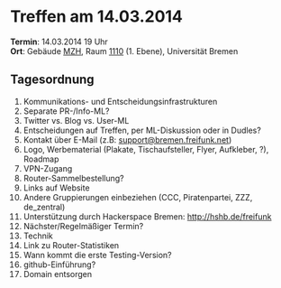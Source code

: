 # Treffen am 14.03.2014

**Termin**: 14.03.2014 19 Uhr  
**Ort**: Gebäude [MZH](http://www.openstreetmap.org/relation/3293414), Raum [1110](http://oracle-web.zfn.uni-bremen.de/lageplan/lageplan?FN=EB&Haus=MZH&Raum=1110) (1. Ebene), Universität Bremen

## Tagesordnung

1. Kommunikations- und Entscheidungsinfrastrukturen
  1. Separate PR-/Info-ML?
  1. Twitter vs. Blog vs. User-ML
  1. Entscheidungen auf Treffen, per ML-Diskussion oder in Dudles?
1. Kontakt über E-Mail (z.B: support@bremen.freifunk.net)
1. Logo, Werbematerial (Plakate, Tischaufsteller, Flyer, Aufkleber, ?), Roadmap
1. VPN-Zugang
1. Router-Sammelbestellung?
1. Links auf Website
1. Andere Gruppierungen einbeziehen (CCC, Piratenpartei, ZZZ, de_zentral)
1. Unterstützung durch Hackerspace Bremen: http://hshb.de/freifunk
1. Nächster/Regelmäßiger Termin? 
1. Technik
  1. Link zu Router-Statistiken
  1. Wann kommt die erste Testing-Version?
1. github-Einführung?
1. Domain entsorgen